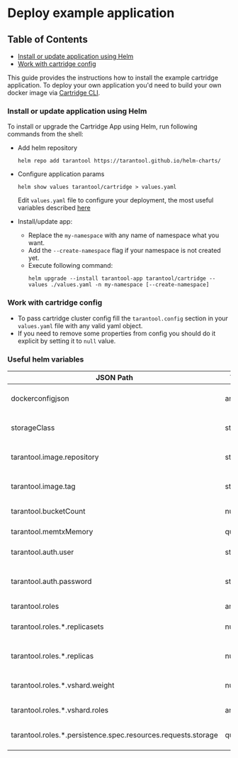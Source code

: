 # Deploy example application

## Table of Contents

- [Install or update application using Helm](#install-or-update-application-using-helm)
- [Work with cartridge config](#work-with-cartridge-config)

This guide provides the instructions how to install the example cartridge application.
To deploy your own application you'd need to build your own docker image
via [Cartridge CLI](https://www.tarantool.io/en/doc/latest/book/cartridge/cartridge_cli/commands/pack/docker/).

### Install or update application using Helm

To install or upgrade the Cartridge App using Helm, run following commands from the shell:

- Add helm repository
  ```shell
  helm repo add tarantool https://tarantool.github.io/helm-charts/
  ```
  
- Configure application params
  ```shell
  helm show values tarantool/cartridge > values.yaml
  ```
  Edit `values.yaml` file to configure your deployment, the most useful variables described [here](#useful-helm-variables)

- Install/update app:
  - Replace the `my-namespace` with any name of namespace what you want.
  - Add the `--create-namespace` flag if your namespace is not created yet.
  - Execute following command:
    ```shell
    helm upgrade --install tarantool-app tarantool/cartridge --values ./values.yaml -n my-namespace [--create-namespace]
    ```

### Work with cartridge config

- To pass cartridge cluster config fill the `tarantool.config` section in your `values.yaml` file with any valid yaml object.
- If you need to remove some properties from config you should do it explicit by setting it to `null` value.

### Useful helm variables

| JSON Path                                                     | Type          | Description                                   |
|---------------------------------------------------------------|---------------|-----------------------------------------------|
| dockerconfigjson                                              | array         | Docker registry(ies) credentials              |
| storageClass                                                  | string        | An StorageClass name for requested disks      |
| tarantool.image.repository                                    | string        | Name of application docker image              |
| tarantool.image.tag                                           | string        | Tag of application docker image               |
| tarantool.bucketCount                                         | number        | Count of vshard buckets                       |
| tarantool.memtxMemory                                         | quantity      | Size of reserved memtx memory                 |
| tarantool.auth.user                                           | string        | Tarantool super-admin username                |
| tarantool.auth.password                                       | string        | Tarantool super-admin password/cluster cookie |
| tarantool.roles                                               | array         | Roles definition                              |
| tarantool.roles.*.replicasets                                 | number        | Count of replicasets in role                  |
| tarantool.roles.*.replicas                                    | number        | Count of replicas in each replicaset o role   |
| tarantool.roles.*.vshard.weight                               | number        | Weight of replicasets in vshard               |
| tarantool.roles.*.vshard.roles                                | array<string> | List of vshard roles                          |
| tarantool.roles.*.persistence.spec.resources.requests.storage | quantity      | Size of disk for each instance of role        |
